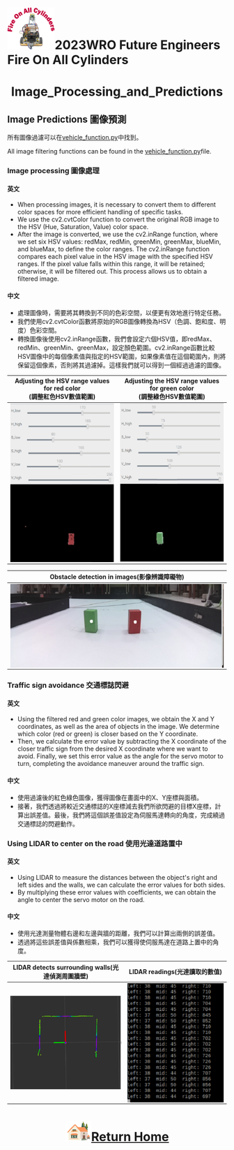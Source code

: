 ![LOGO](../../other/img/logo.png)2023WRO Future Engineers Fire On All Cylinders  
====
# <div align="center">Image_Processing_and_Predictions</div> 

## Image Predictions 圖像預測
所有圖像過濾可以在[vehicle_function.py](../Programming/Obstacle_Challenge/vehicle_function.py)中找到。

All image filtering functions can be found in the [vehicle_function.py](../Programming/Obstacle_Challenge/vehicle_function.py)file.

### Image processing 圖像處理  
#### 英文  
- When processing images, it is necessary to convert them to different color spaces for more efficient handling of specific tasks.  
- We use the cv2.cvtColor function to convert the original RGB image to the HSV (Hue, Saturation, Value) color space.  
- After the image is converted, we use the cv2.inRange function, where we set six HSV values: redMax, redMin, greenMin, greenMax, blueMin, and blueMax, to define the color ranges. The cv2.inRange function compares each pixel value in the HSV image with the specified HSV ranges. If the pixel value falls within this range, it will be retained; otherwise, it will be filtered out. This process allows us to obtain a filtered image.  
  
#### 中文
- 處理圖像時，需要將其轉換到不同的色彩空間，以便更有效地進行特定任務。  
- 我們使用cv2.cvtColor函數將原始的RGB圖像轉換為HSV（色調、飽和度、明度）色彩空間。  
- 轉換圖像後使用cv2.inRange函數，我們會設定六個HSV值，即redMax、redMin、greenMin、greenMax，設定顏色範圍。cv2.inRange函數比較HSV圖像中的每個像素值與指定的HSV範圍，如果像素值在這個範圍內，則將保留這個像素，否則將其過濾掉。這樣我們就可以得到一個經過過濾的圖像。  
<div align="center">

|Adjusting the HSV range values for red color<br>(調整紅色HSV數值範圍)|Adjusting the HSV range values for green color<br>(調整綠色HSV數值範圍)|
|:----:|:----:|
|<img src="./img/red_HSV_value_range.png" width = "350" height = "" alt="red_HSV_value_range" align=center />|<img src="./img/green_HSV_value_range.png" width = "350" height = "" alt="green_HSV_value_range" align=center />|

|Obstacle detection in images(影像辨識障礙物)|
|:----:|
|<img src="./img/Obstacle_detection.png" alt="Obstacle_detection" align=center />|
</div>

### Traffic sign avoidance 交通標誌閃避  
#### 英文
- Using the filtered red and green color images, we obtain the X and Y coordinates, as well as the area of objects in the image. We determine which color (red or green) is closer based on the Y coordinate.  
- Then, we calculate the error value by subtracting the X coordinate of the closer traffic sign from the desired X coordinate where we want to avoid. Finally, we set this error value as the angle for the servo motor to turn, completing the avoidance maneuver around the traffic sign.  

#### 中文
- 使用過濾後的紅色綠色圖像，獲得圖像在畫面中的X、Y座標與面積。  
- 接著，我們透過將較近交通標誌的X座標減去我們所欲閃避的目標X座標，計算出誤差值。最後，我們將這個誤差值設定為伺服馬達轉向的角度，完成繞過交通標誌的閃避動作。

###  Using LIDAR to center on the road 使用光達道路置中
#### 英文
- Using LIDAR to measure the distances between the object's right and left sides and the walls, we can calculate the error values for both sides.  
- By multiplying these error values with coefficients, we can obtain the angle to center the servo motor on the road.  
#### 中文
- 使用光達測量物體右邊和左邊與牆的距離，我們可以計算出兩側的誤差值。  
- 透過將這些誤差值與係數相乘，我們可以獲得使伺服馬達在道路上置中的角度。  
<div align="center">
  
|LIDAR detects surrounding walls(光達偵測周圍牆壁)|LIDAR readings(光達讀取的數值)|
|:---:|:---:|
|<img src="./img/LIDAR_Detecting_Walls.png" width = "350" alt="LIDAR_Detecting_Walls" align=center />|<img src="./img/LIDAR_readings.png" width = "300" alt="LIDAR_Detecting_Walls" align=center />|
</div>

# <div align="center">![HOME](../../other/img/Home.png)[Return Home](../../)</div>  
